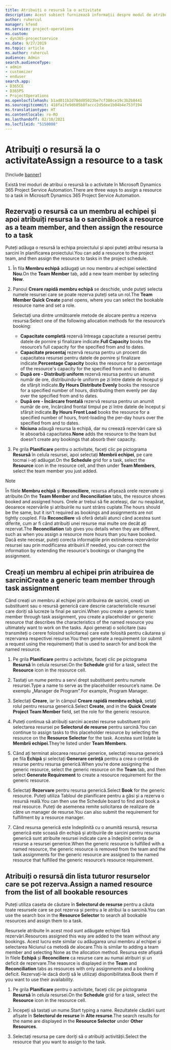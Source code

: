 ```yaml
---
title: Atribuiți o resursă la o activitate
description: Acest subiect furnizează informații despre modul de atribuire a resurselor la activități.
author: ruhercul
manager: kfend
ms.service: project-operations
ms.custom:
- dyn365-projectservice
ms.date: 9/27/2019
ms.topic: article
ms.author: ruhercul
audience: Admin
search.audienceType:
- admin
- customizer
- enduser
search.app:
- D365CE
- D365PS
- ProjectOperations
ms.openlocfilehash: b1ad011b2d78dd85023be7cf380ce19c3b2b8441
ms.sourcegitcommit: 418fa1fe9d605b8faccc2d5dee1b04b4e753f194
ms.translationtype: HT
ms.contentlocale: ro-RO
ms.lasthandoff: 02/10/2021
ms.locfileid: "5150008"
---
```

# <a name="assign-a-resource-to-a-task"></a><span data-ttu-id="e29c6-103">Atribuiți o resursă la o activitate</span><span class="sxs-lookup"><span data-stu-id="e29c6-103">Assign a resource to a task</span></span>

[!include [banner](../includes/psa-now-project-operations.md)]

<span data-ttu-id="e29c6-104">Există trei moduri de atribui o resursă la o activitate în Microsoft Dynamics 365 Project Service Automation.</span><span class="sxs-lookup"><span data-stu-id="e29c6-104">There are three ways to assign a resource to a task in Microsoft Dynamics 365 Project Service Automation.</span></span>

## <a name="book-a-resource-as-a-team-member-and-then-assign-the-resource-to-a-task"></a><span data-ttu-id="e29c6-105">Rezervați o resursă ca un membru al echipei și apoi atribuiți resursa la o sarcină</span><span class="sxs-lookup"><span data-stu-id="e29c6-105">Book a resource as a team member, and then assign the resource to a task</span></span>

<span data-ttu-id="e29c6-106">Puteți adăuga o resursă la echipa proiectului și apoi puteți atribui resursa la sarcini în planificarea proiectului.</span><span class="sxs-lookup"><span data-stu-id="e29c6-106">You can add a resource to the project team, and then assign the resource to tasks in the project schedule.</span></span>

1. <span data-ttu-id="e29c6-107">În fila **Membru echipă** adăugați un nou membru al echipei selectând **Nou**.</span><span class="sxs-lookup"><span data-stu-id="e29c6-107">On the **Team Member** tab, add a new team member by selecting **New**.</span></span> 

2. <span data-ttu-id="e29c6-108">Panoul **Creare rapidă membru echipă** se deschide, unde puteți selecta numele resursei care se poate rezerva puteți seta un rol.</span><span class="sxs-lookup"><span data-stu-id="e29c6-108">The **Team Member Quick Create** panel opens, where you can select the bookable resource name and set a role.</span></span> 

    <span data-ttu-id="e29c6-109">Selectați una dintre următoarele metode de alocare pentru a rezerva resursa:</span><span class="sxs-lookup"><span data-stu-id="e29c6-109">Select one of the following allocation methods for the resource’s booking:</span></span>

    - <span data-ttu-id="e29c6-110">**Capacitate completă** rezervă întreaga capacitate a resursei pentru datele de pornire și finalizare indicate.</span><span class="sxs-lookup"><span data-stu-id="e29c6-110">**Full Capacity** books the resource’s full capacity for the specified from and to dates.</span></span>
    - <span data-ttu-id="e29c6-111">**Capacitate procentaj** rezervă resursa pentru un procent din capacitatea resursei pentru datele de pornire și finalizare indicate.</span><span class="sxs-lookup"><span data-stu-id="e29c6-111">**Percentage Capacity** books the resource for a percentage of the resource's capacity for the specified from and to dates.</span></span>
    - <span data-ttu-id="e29c6-112">**După ore - Distribuiți uniform** rezervă resursa pentru un anumit număr de ore, distribuindu-le uniform pe zi între datele de început și de sfârșit indicate.</span><span class="sxs-lookup"><span data-stu-id="e29c6-112">**By Hours Distribute Evenly** books the resource for a specified number of hours, distributing them evenly per day over the specified from and to dates.</span></span>
    - <span data-ttu-id="e29c6-113">**După ore - Încărcare frontală** rezervă resursa pentru un anumit număr de ore, încărcând frontal timpul pe zi între datele de început și sfârșit indicate.</span><span class="sxs-lookup"><span data-stu-id="e29c6-113">**By Hours Front Load** books the resource for a specified number of hours, front-loading the per-day hours over the specified from and to dates.</span></span>
    - <span data-ttu-id="e29c6-114">**Niciuna** adaugă resursa la echipă, dar nu creează rezervări care să le absoarbă capacitatea.</span><span class="sxs-lookup"><span data-stu-id="e29c6-114">**None** adds the resource to the team but doesn’t create any bookings that absorb their capacity.</span></span>

3. <span data-ttu-id="e29c6-115">Pe grila **Planificare** pentru o activitate, faceți clic pe pictograma **Resursă** în celula resursei, apoi selectați **Membrii echipei**, pe care tocmai i-ați adăugat.</span><span class="sxs-lookup"><span data-stu-id="e29c6-115">On the **Schedule** grid for a task, select the **Resource** icon in the resource cell, and then under **Team Members**, select the team member you just added.</span></span> 

> [!NOTE]
> <span data-ttu-id="e29c6-116">În filele **Membru echipă** și **Reconciliere**, resursa afișează orele rezervate și atribuite.</span><span class="sxs-lookup"><span data-stu-id="e29c6-116">On the **Team Member** and **Reconciliation** tabs, the resource shows booked and assigned hours.</span></span> <span data-ttu-id="e29c6-117">Orele ar trebui să fie aceleași, dar nu neapărat, deoarece rezervările și atribuirile nu sunt strâns cuplate.</span><span class="sxs-lookup"><span data-stu-id="e29c6-117">The hours should be the same, but it isn't required as bookings and assignments are not tightly coupled.</span></span> <span data-ttu-id="e29c6-118">Fila **Reconciliere** vă oferă detalii atunci când acestea sunt diferite, cum ar fi când atribuiți unei resurse mai multe ore decât ați rezervat.</span><span class="sxs-lookup"><span data-stu-id="e29c6-118">The **Reconciliation** tab gives you details when they are different, such as when you assign a resource more hours than you have booked.</span></span> <span data-ttu-id="e29c6-119">Dacă este necesar, puteți corecta informațiile prin extinderea rezervărilor resursei sau prin modificarea atribuirii.</span><span class="sxs-lookup"><span data-stu-id="e29c6-119">If needed, you can correct the information by extending the resource's bookings or changing the assignment.</span></span>

## <a name="create-a-generic-team-member-through-task-assignment"></a><span data-ttu-id="e29c6-120">Creați un membru al echipei prin atribuirea de sarcini</span><span class="sxs-lookup"><span data-stu-id="e29c6-120">Create a generic team member through task assignment</span></span>

<span data-ttu-id="e29c6-121">Când creați un membru al echipei prin atribuirea de sarcini, creați un substituent sau o resursă generică care descrie caracteristicile resursei care doriți să lucreze la final pe sarcini.</span><span class="sxs-lookup"><span data-stu-id="e29c6-121">When you create a generic team member through task assignment, you create a placeholder or generic resource that describes the characteristics of the named resource you ultimately want to work on the tasks.</span></span> <span data-ttu-id="e29c6-122">Apoi generați o solicitare (sau transmiteți o cerere folosind solicitarea) care este folosită pentru căutarea și rezervarea respectivei resurse.</span><span class="sxs-lookup"><span data-stu-id="e29c6-122">You then generate a requirement (or submit a request using the requirement) that is used to search for and book the named resource.</span></span>

1. <span data-ttu-id="e29c6-123">Pe grila **Planificare** pentru o activitate, faceți clic pe pictograma **Resursă** în celula resursei.</span><span class="sxs-lookup"><span data-stu-id="e29c6-123">On the **Schedule** grid for a task, select the **Resource** icon in the resource cell.</span></span>

2. <span data-ttu-id="e29c6-124">Tastați un nume pentru a servi drept substituent pentru numele resursei.</span><span class="sxs-lookup"><span data-stu-id="e29c6-124">Type a name to serve as the placeholder resource’s name.</span></span> <span data-ttu-id="e29c6-125">De exemplu „Manager de Program”.</span><span class="sxs-lookup"><span data-stu-id="e29c6-125">For example, Program Manager.</span></span>

3. <span data-ttu-id="e29c6-126">Selectați **Creare**, iar în câmpul **Creare rapidă membru echipă**, setați rolul pentru resursa generică.</span><span class="sxs-lookup"><span data-stu-id="e29c6-126">Select **Create**, and in the **Quick Create Project Team Member** field, set the role for the generic resource.</span></span>

4. <span data-ttu-id="e29c6-127">Puteți continua să atribuiți sarcini acestei resurse substituent prin selectarea resursei pe **Selectorul de resurse** pentru sarcină.</span><span class="sxs-lookup"><span data-stu-id="e29c6-127">You can continue to assign tasks to this placeholder resource by selecting the resource on the **Resource Selector** for the task.</span></span> <span data-ttu-id="e29c6-128">Acestea sunt listate la **Membrii echipei**.</span><span class="sxs-lookup"><span data-stu-id="e29c6-128">They’re listed under **Team Members**.</span></span>

5. <span data-ttu-id="e29c6-129">Când ați terminat alocarea resursei generice, selectați resursa generică pe fila **Echipă** și selectați **Generare cerință** pentru a crea o cerință de resurse pentru resursa generică.</span><span class="sxs-lookup"><span data-stu-id="e29c6-129">When you’re done assigning the generic resource, select the generic resource on the **Team** tab, and then select **Generate Requirement** to create a resource requirement for the generic resource.</span></span>

6. <span data-ttu-id="e29c6-130">Selectați **Rezervare** pentru resursa generică.</span><span class="sxs-lookup"><span data-stu-id="e29c6-130">Select **Book** for the generic resource.</span></span> <span data-ttu-id="e29c6-131">Puteți utiliza Tabloul de planificare pentru a găsi și a rezerva o resursă reală.</span><span class="sxs-lookup"><span data-stu-id="e29c6-131">You can then use the Schedule board to find and book a real resource.</span></span> <span data-ttu-id="e29c6-132">Puteți de asemenea remite solicitarea de realizare de către un manager de resurse.</span><span class="sxs-lookup"><span data-stu-id="e29c6-132">You can also submit the requirement for fulfillment by a resource manager.</span></span>

7. <span data-ttu-id="e29c6-133">Când resursa generică este îndeplinită cu o anumită resursă, resursa generică este scoasă din echipă și atribuirile de sarcini pentru resursa generică sunt atribuite resursei indicate care a îndeplinit cerința de resurse a resursei generice.</span><span class="sxs-lookup"><span data-stu-id="e29c6-133">When the generic resource is fulfilled with a named resource, the generic resource is removed from the team and the task assignments for the generic resource are assigned to the named resource that fulfilled the generic resource’s resource requirement.</span></span>

## <a name="assign-a-named-resource-from-the-list-of-all-bookable-resources"></a><span data-ttu-id="e29c6-134">Atribuiți o resursă din lista tuturor resurselor care se pot rezerva.</span><span class="sxs-lookup"><span data-stu-id="e29c6-134">Assign a named resource from the list of all bookable resources</span></span>

<span data-ttu-id="e29c6-135">Puteți utiliza caseta de căutare în **Selectorul de resurse** pentru a căuta toate resursele care se pot rezerva și pentru a le atribui la o sarcină.</span><span class="sxs-lookup"><span data-stu-id="e29c6-135">You can use the search box in the **Resource Selector** to search all bookable resources and assign them to a task.</span></span>

<span data-ttu-id="e29c6-136">Resursele atribuite în acest mod sunt adăugate echipei fără rezervări.</span><span class="sxs-lookup"><span data-stu-id="e29c6-136">Resources assigned this way are added to the team without any bookings.</span></span> <span data-ttu-id="e29c6-137">Acest lucru este similar cu adăugarea unui membru al echipei și selectarea Niciunul ca metodă de alocare.</span><span class="sxs-lookup"><span data-stu-id="e29c6-137">This is similar to adding a team member and selecting None as the allocation method.</span></span> <span data-ttu-id="e29c6-138">Resursa este afișată în filele **Echipă** și **Reconciliere** ca resurse care au numai atribuiri și un deficit de rezervare.</span><span class="sxs-lookup"><span data-stu-id="e29c6-138">The resource is displayed in the **Team** and **Reconciliation** tabs as resources with only assignments and a booking deficit.</span></span> <span data-ttu-id="e29c6-139">Rezervați-le dacă doriți să le utilizați disponibilitatea.</span><span class="sxs-lookup"><span data-stu-id="e29c6-139">Book them if you want to use their availability.</span></span>

1. <span data-ttu-id="e29c6-140">Pe grila **Planificare** pentru o activitate, faceți clic pe pictograma **Resursă** în celula resursei.</span><span class="sxs-lookup"><span data-stu-id="e29c6-140">On the **Schedule** grid for a task, select the **Resource** icon in the resource cell.</span></span>

2. <span data-ttu-id="e29c6-141">Începeți să tastați un nume.</span><span class="sxs-lookup"><span data-stu-id="e29c6-141">Start typing a name.</span></span> <span data-ttu-id="e29c6-142">Rezultatele căutării sunt afișate în **Selectorul de resurse** în **Alte resurse**.</span><span class="sxs-lookup"><span data-stu-id="e29c6-142">The search results for the name are displayed in the **Resource Selector** under **Other Resources**.</span></span>

3. <span data-ttu-id="e29c6-143">Selectați resursa pe care doriți să o atribuiți activității.</span><span class="sxs-lookup"><span data-stu-id="e29c6-143">Select the resource that you want to assign to the task.</span></span>


